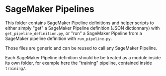 # SageMaker Pipelines

This folder contains SageMaker Pipeline definitions and helper scripts to either simply "get" a SageMaker Pipeline definition (JSON dictionnary) with `get_pipeline_definition.py`, or "run" a SageMaker Pipeline from a SageMaker pipeline definition with `run_pipeline.py`.

Those files are generic and can be reused to call any SageMaker Pipeline.

Each SageMaker Pipeline definition should be be treated as a module inside its own folder, for example here the 
"training" pipeline, contained inside `training/`.
